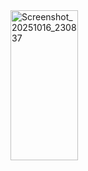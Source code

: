 <img width="108" height="240" alt="Screenshot_20251016_230837" src="https://github.com/user-attachments/assets/8558b3b1-a36d-4096-a0af-5b6442760071" />
